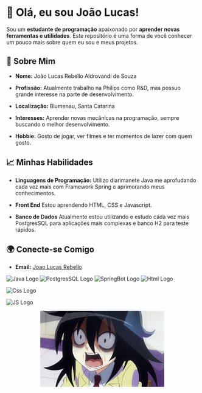 # 👋 Olá, eu sou João Lucas!
 
Sou um **estudante de programação** apaixonado por **aprender novas ferramentas e utilidades**. Este repositório é uma forma de você conhecer um pouco mais sobre quem eu sou e meus projetos.
 
## 🌟 Sobre Mim
 
- **Nome:** João Lucas Rebello Aldrovandi de Souza

- **Profissão:** Atualmente trabalho na Philips como R&D, mas possuo grande interesse na parte de desenvolvimento.

- **Localização:** Blumenau, Santa Catarina

- **Interesses:** Aprender novas mecânicas na programação, sempre buscando o melhor desenvolvimento.

- **Hobbie:** Gosto de jogar, ver filmes e ter momentos de lazer com quem gosto.
 
## 📈 Minhas Habilidades
 
- **Linguagens de Programação:** Utilizo diarimanete Java me aprofudando cada vez mais com Framework Spring e aprimorando meus conhecimentos.

- **Front End** Estou aprendendo HTML, CSS e Javascript.

- **Banco de Dados** Atualmente estou utilizando e estudo cada vez mais PostgresSQL para aplicações mais complexas e banco H2 para teste rápidos.
 
## 🌍 Conecte-se Comigo

- **Email:** [Joao Lucas Rebello](mailto:joaolucasrebello1@gmail.com)
 
![Java Logo](https://www.vectorlogo.zone/logos/java/java-icon.svg)
![PostgresSQL Logo](https://www.vectorlogo.zone/logos/postgresql/postgresql-icon.svg)
![SpringBot Logo](https://www.vectorlogo.zone/logos/springio/springio-icon.svg)
![Html Logo](https://www.vectorlogo.zone/logos/w3_html5/w3_html5-icon.svg)

![Css Logo](https://www.vectorlogo.zone/logos/w3_css/w3_css-icon~old.svg)

![JS Logo](https://www.vectorlogo.zone/logos/javascript/javascript-icon.svg)
 
<p align="center">
<img height="200" src="https://raw.githubusercontent.com/LTLA/acceptable-anime-gifs/master/registry/16742_WataMote/0001.gif">
</p>

 
